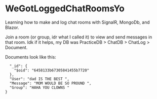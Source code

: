 # WeGotLoggedChatRoomsYo
Learning how to make and log chat rooms with SignalR, MongoDb, and Blazor.

Join a room (or group, idr what I called it) to view and send messages in that room.
Idk if it helps, my DB was PracticeDB > ChatDB > ChatLog > Document.

Documents look like this:
```{
  "_id": {
    "$oid": "6458133b67305841455b7720"
  },
  "User": "dad IS THE BEST ",
  "Message": "MOM WOULD BE SO PROUND ",
  "Group": "HAHA YOU CLOWNS "
}
